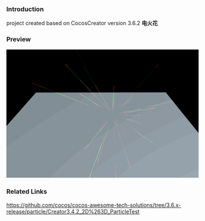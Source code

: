 ### Introduction

project created based on CocosCreator version 3.6.2 **电火花** 

### Preview
![image](../../../gif/202211/2022112201.gif)

### Related Links
https://github.com/cocos/cocos-awesome-tech-solutions/tree/3.6.x-release/particle/Creator3.4.2_2D%263D_ParticleTest